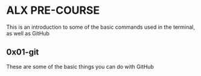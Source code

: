 # ALX PRE-COURSE

This is an introduction to some of the basic commands used in the terminal, as well as GitHub

## 0x01-git

These are some of the basic things you can do with GitHub
